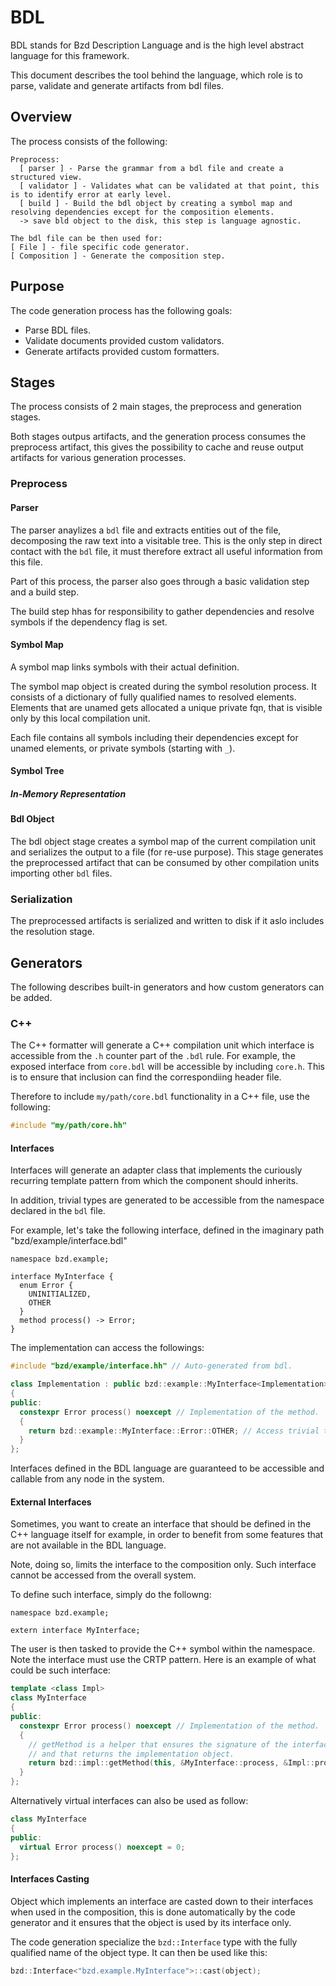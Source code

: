 # BDL

BDL stands for Bzd Description Language and is the high level abstract language for this framework.

This document describes the tool behind the language, which role is to parse, validate and generate artifacts from bdl files.

## Overview

The process consists of the following:

```
Preprocess:
  [ parser ] - Parse the grammar from a bdl file and create a structured view.
  [ validator ] - Validates what can be validated at that point, this is to identify error at early level.
  [ build ] - Build the bdl object by creating a symbol map and resolving dependencies except for the composition elements.
  -> save bld object to the disk, this step is language agnostic.

The bdl file can be then used for:
[ File ] - file specific code generator.
[ Composition ] - Generate the composition step.
```

## Purpose

The code generation process has the following goals:

- Parse BDL files.
- Validate documents provided custom validators.
- Generate artifacts provided custom formatters.

## Stages

The process consists of 2 main stages, the preprocess and generation stages.

Both stages outpus artifacts, and the generation process consumes the preprocess artifact, this gives the possibility to cache and reuse output artifacts for various generation processes.

### Preprocess

#### Parser

The parser anaylizes a `bdl` file and extracts entities out of the file, decomposing the raw text into a visitable tree.
This is the only step in direct contact with the `bdl` file, it must therefore extract all useful information from this file.

Part of this process, the parser also goes through a basic validation step and a build step.

The build step hhas for responsibility to gather dependencies and resolve symbols if the dependency flag is set.

#### Symbol Map

A symbol map links symbols with their actual definition.

The symbol map object is created during the symbol resolution process.
It consists of a dictionary of fully qualified names to resolved elements. Elements that are unamed gets allocated a unique private fqn, that is visible only by this local compilation unit.

Each file contains all symbols including their dependencies except for unamed elements, or private symbols (starting with `_`).

#### Symbol Tree

##### In-Memory Representation

#### Bdl Object

The bdl object stage creates a symbol map of the current compilation unit and serializes the output to a file (for re-use purpose).
This stage generates the preprocessed artifact that can be consumed by other compilation units importing other `bdl` files.

### Serialization

The preprocessed artifacts is serialized and written to disk if it aslo includes the resolution stage.

## Generators

The following describes built-in generators and how custom generators can be added.

### C++

The C++ formatter will generate a C++ compilation unit which interface is accessible from the `.h` counter part of the `.bdl` rule. For example, the exposed interface from `core.bdl` will be accessible by including `core.h`.
This is to ensure that inclusion can find the correspondiing header file.

Therefore to include `my/path/core.bdl` functionality in a C++ file, use the following:

```c++
#include "my/path/core.hh"
```

#### Interfaces

Interfaces will generate an adapter class that implements the curiously recurring template pattern from which the component should inherits.

In addition, trivial types are generated to be accessible from the namespace declared in the `bdl` file.

For example, let's take the following interface, defined in the imaginary path "bzd/example/interface.bdl"

```bdl
namespace bzd.example;

interface MyInterface {
  enum Error {
    UNINITIALIZED,
    OTHER
  }
  method process() -> Error;
}
```

The implementation can access the followings:

```c++
#include "bzd/example/interface.hh" // Auto-generated from bdl.

class Implementation : public bzd::example::MyInterface<Implementation> // Adapter for the component.
{
public:
  constexpr Error process() noexcept // Implementation of the method.
  {
    return bzd::example::MyInterface::Error::OTHER; // Access trivial types.
  }
};
```

Interfaces defined in the BDL language are guaranteed to be accessible and callable from any node in the system.

#### External Interfaces

Sometimes, you want to create an interface that should be defined in the C++ language itself for example, in order
to benefit from some features that are not available in the BDL language.

Note, doing so, limits the interface to the composition only. Such interface cannot be accessed from the overall system.

To define such interface, simply do the followng:

```bdl
namespace bzd.example;

extern interface MyInterface;
```

The user is then tasked to provide the C++ symbol within the namespace. Note the interface must use the CRTP pattern.
Here is an example of what could be such interface:

```c++
template <class Impl>
class MyInterface
{
public:
  constexpr Error process() noexcept // Implementation of the method.
  {
    // getMethod is a helper that ensures the signature of the interface matches the implementation
    // and that returns the implementation object.
    return bzd::impl::getMethod(this, &MyInterface::process, &Impl::process)->process();
  }
};
```

Alternatively virtual interfaces can also be used as follow:

```c++
class MyInterface
{
public:
  virtual Error process() noexcept = 0;
};
```

#### Interfaces Casting

Object which implements an interface are casted down to their interfaces when used in the composition, this is done
automatically by the code generator and it ensures that the object is used by its interface only.

The code generation specialize the `bzd::Interface` type with the fully qualified name of the object type. It can then
be used like this:

```c++
bzd::Interface<"bzd.example.MyInterface">::cast(object);
```
